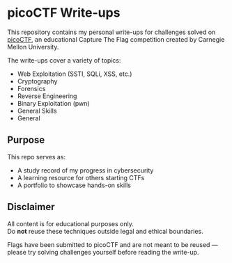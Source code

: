 # picoCTF Write-ups

This repository contains my personal write-ups for challenges solved on [picoCTF](https://picoctf.org), an educational Capture The Flag competition created by Carnegie Mellon University.

The write-ups cover a variety of topics:

- Web Exploitation (SSTI, SQLi, XSS, etc.)
- Cryptography
- Forensics
- Reverse Engineering
- Binary Exploitation (pwn)
- General Skills
- General

## Purpose

This repo serves as:

- A study record of my progress in cybersecurity
- A learning resource for others starting CTFs
- A portfolio to showcase hands-on skills

## Disclaimer

All content is for educational purposes only.  
Do **not** reuse these techniques outside legal and ethical boundaries.

Flags have been submitted to picoCTF and are not meant to be reused — please try solving challenges yourself before reading the write-up.